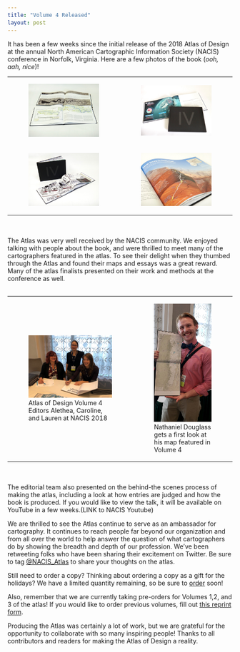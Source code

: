 ```yaml
---
title: "Volume 4 Released"
layout: post
---
```


It has been a few weeks since the initial release of the 2018 Atlas of Design at the annual North American Cartographic Information Society (NACIS) conference in Norfolk, Virginia. Here are a few photos of the book (_ooh, aah, nice_)! 

<table style="border: none;">
<tr>
<td>
<figure class="image"><img src="/img/v4_06192.jpg" alt="Atlas of Design Volume 4"></figure>
</td><td>
<figure class="image"><img src="/img/aodv4_06250.jpg" alt="Atlas of Design Volume 4"></figure>
</td>
</tr>
<tr>
<td>
<figure class="image"><img src="/img/v4_06181.jpg" alt="Atlas of Design Volume 4"></figure>
</td><td>
<figure class="image"><img src="/img/v4_06168.jpg" alt="Atlas of Design Volume 4"></figure>
</td>
</tr>
</table>
<br><br>
The Atlas was very well received by the NACIS community. We enjoyed talking with people about the book, and were thrilled to meet many of the cartographers featured in the atlas. To see their delight when they thumbed through the Atlas and found their maps and essays was a great reward. Many of the atlas finalists presented on their work and methods at the conference as well.
<br> <br>
<table>
<tr>
<td>
<figure class="image"><img src="/img/v4editors_nacis_web.jpg" alt="Atlas of Design Volume 4 Editors at NACIS 2018"><figcaption>Atlas of Design Volume 4 Editors Alethea, Caroline, and Lauren at NACIS 2018</figcaption></figure>
</td><td>
<figure class="image"><img src="/img/v4_ndouglass_nacis.jpg" alt="Nathaniel Douglass at NACIS 2018"><figcaption>Nathaniel Douglass gets a first look at his map featured in Volume 4 </figcaption></figure>
</td>
</tr>
</table>
<br><br>
The editorial team also presented on the behind-the scenes process of making the atlas, including a look at how entries are judged and how the book is produced. If you would like to view the talk, it will be available on YouTube in a few weeks.(LINK to NACIS Youtube)

We are thrilled to see the Atlas continue to serve as an ambassador for cartography. It continues to reach people far beyond our organization and from all over the world to help answer the question of what cartographers do by showing the breadth and depth of our profession. We’ve been retweeting folks who have been sharing their excitement on Twitter. Be sure to tag [@NACIS_Atlas](https://twitter.com/NACIS_Atlas) to share your thoughts on the atlas. 

Still need to order a copy? Thinking about ordering a copy as a gift for the holidays? We have a limited quantity remaining, so be sure to [order](http://atlasofdesign.org/order/) soon!

Also, remember that we are currently taking pre-orders for Volumes 1,2, and 3 of the atlas! If you would like to order previous volumes, fill out [this reprint form](http://atlasofdesign.org/reprints/).

Producing the Atlas was certainly a lot of work, but we are grateful for the opportunity to collaborate with so many inspiring people! Thanks to all contributors and readers for making the Atlas of Design a reality. 

